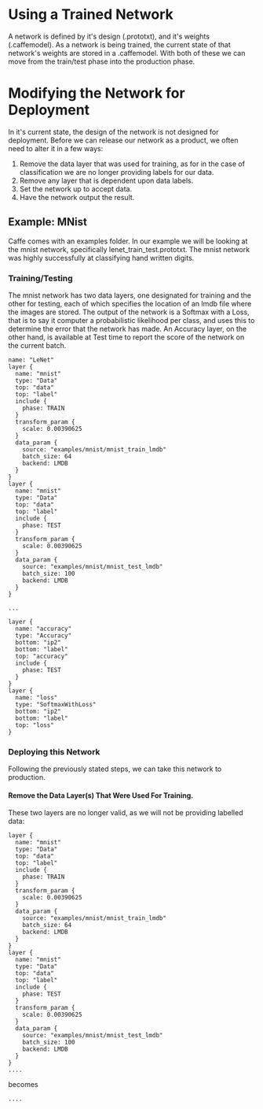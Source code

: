 # Using a Trained Network

A network is defined by it's design (.prototxt), and it's weights (.caffemodel). As a network is being trained, the current state of that network's weights are stored in a .caffemodel. With both of these we can move from the train/test phase into the production phase.

# Modifying the Network for Deployment

In it's current state, the design of the network is not designed for deployment. Before we can release our network as a product, we often need to alter it in a few ways:
1. Remove the data layer that was used for training, as for in the case of classification we are no longer providing labels for our data.
1. Remove any layer that is dependent upon data labels.
1. Set the network up to accept data.
1. Have the network output the result.

## Example: MNist

Caffe comes with an examples folder. In our example we will be looking at the mnist network, specifically lenet_train_test.prototxt. The mnist network was highly successfully at classifying hand written digits.

### Training/Testing

The mnist network has two data layers, one designated for training and the other for testing, each of which specifies the location of an lmdb file where the images are stored. The output of the network is a Softmax with a Loss, that is to say it computer a probabilistic likelihood per class, and uses this to determine the error that the network has made. An Accuracy layer, on the other hand, is available at Test time to report the score of the network on the current batch.

    name: "LeNet"
    layer {
      name: "mnist"
      type: "Data"
      top: "data"
      top: "label"
      include {
        phase: TRAIN
      }
      transform_param {
        scale: 0.00390625
      }
      data_param {
        source: "examples/mnist/mnist_train_lmdb"
        batch_size: 64
        backend: LMDB
      }
    }
    layer {
      name: "mnist"
      type: "Data"
      top: "data"
      top: "label"
      include {
        phase: TEST
      }
      transform_param {
        scale: 0.00390625
      }
      data_param {
        source: "examples/mnist/mnist_test_lmdb"
        batch_size: 100
        backend: LMDB
      }
    }
    
    ...
    
    layer {
      name: "accuracy"
      type: "Accuracy"
      bottom: "ip2"
      bottom: "label"
      top: "accuracy"
      include {
        phase: TEST
      }
    }
    layer {
      name: "loss"
      type: "SoftmaxWithLoss"
      bottom: "ip2"
      bottom: "label"
      top: "loss"
    }

### Deploying this Network

Following the previously stated steps, we can take this network to production.

#### Remove the Data Layer(s) That Were Used For Training.

These two layers are no longer valid, as we will not be providing labelled data:

    layer {
      name: "mnist"
      type: "Data"
      top: "data"
      top: "label"
      include {
        phase: TRAIN
      }
      transform_param {
        scale: 0.00390625
      }
      data_param {
        source: "examples/mnist/mnist_train_lmdb"
        batch_size: 64
        backend: LMDB
      }
    }
    layer {
      name: "mnist"
      type: "Data"
      top: "data"
      top: "label"
      include {
        phase: TEST
      }
      transform_param {
        scale: 0.00390625
      }
      data_param {
        source: "examples/mnist/mnist_test_lmdb"
        batch_size: 100
        backend: LMDB
      }
    }
    ....


becomes

    ....

